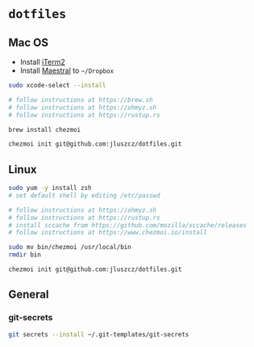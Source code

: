 # `dotfiles`

## Mac OS

- Install [iTerm2](https://iterm2.com)
- Install [Maestral](https://maestral.app) to `~/Dropbox`

```bash
sudo xcode-select --install

# follow instructions at https://brew.sh
# follow instructions at https://ohmyz.sh
# follow instructions at https://rustup.rs

brew install chezmoi

chezmoi init git@github.com:jluszcz/dotfiles.git
```

## Linux

```bash
sudo yum -y install zsh
# set default shell by editing /etc/passwd

# follow instructions at https://ohmyz.sh
# follow instructions at https://rustup.rs
# install sccache from https://github.com/mozilla/sccache/releases
# follow instructions at https://www.chezmoi.io/install

sudo mv bin/chezmoi /usr/local/bin
rmdir bin

chezmoi init git@github.com:jluszcz/dotfiles.git
```

## General

### git-secrets

```bash
git secrets --install ~/.git-templates/git-secrets
```
